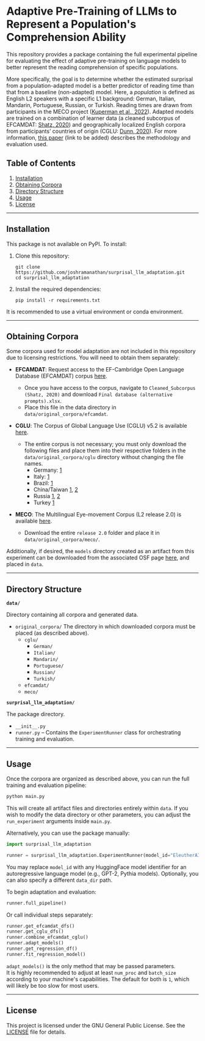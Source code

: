 # Adaptive Pre-Training of LLMs to Represent a Population's Comprehension Ability

This repository provides a package containing the full experimental pipeline for evaluating the effect of adaptive pre-training on language models to better represent the reading comprehension of specific populations.

More specifically, the goal is to determine whether the estimated surprisal from a population-adapted model is a better predictor of reading time than that from a baseline (non-adapted) model. Here, a *population* is defined as English L2 speakers with a specific L1 background: German, Italian, Mandarin, Portuguese, Russian, or Turkish. Reading times are drawn from participants in the MECO project ([Kuperman et al., 2022](https://doi.org/10.1017/S0272263121000954)). Adapted models are trained on a combination of learner data (a cleaned subcorpus of EFCAMDAT: [Shatz, 2020](https://doi.org/10.1075/ijlcr.20009.sha)) and geographically localized English corpora from participants’ countries of origin (CGLU: [Dunn, 2020](https://doi.org/10.1007/s10579-020-09489-2)). For more information, [this paper]() (link to be added) describes the methodology and evaluation used.

## Table of Contents
1. [Installation](#installation)
2. [Obtaining Corpora](#obtaining-corpora)
3. [Directory Structure](#directory-structure)
4. [Usage](#usage)
5. [License](#license)

---

<a name="installation"></a>

## Installation

This package is not available on PyPI. To install:

1. Clone this repository:
   ```
   git clone https://github.com/joshramanathan/surprisal_llm_adaptation.git
   cd surprisal_llm_adaptation
   ```
2. Install the required dependencies:
   ```
   pip install -r requirements.txt
   ```

It is recommended to use a virtual environment or conda environment.

---

<a name="obtaining-corpora"></a>

## Obtaining Corpora

Some corpora used for model adaptation are not included in this repository due to licensing restrictions. You will need to obtain them separately:

- **EFCAMDAT**: Request access to the EF-Cambridge Open Language Database (EFCAMDAT) corpus [here](https://corpus.mml.cam.ac.uk/efcamdat/).
    - Once you have access to the corpus, navigate to `Cleaned_Subcorpus (Shatz, 2020)` and download `Final database (alternative prompts).xlsx`.
    - Place this file in the data directory in `data/original_corpora/efcamdat`.
- **CGLU**: The Corpus of Global Language Use (CGLU) v5.2 is available [here](https://publicdata.canterbury.ac.nz/Research/Geocorpus/CGLU_v5.2/).
    - The entire corpus is not necessary; you must only download the following files and place them into their respective folders in the `data/original_corpora/cglu` directory without changing the file names.
        - Germany: [1](https://publicdata.canterbury.ac.nz/Research/Geocorpus/CGLU_v5.2/europe_west/Germany/eng/europe_west.Germany.eng.clean.OUT.gz)
        - Italy: [1](https://publicdata.canterbury.ac.nz/Research/Geocorpus/CGLU_v5.2/europe_west/Italy/eng/europe_west.Italy.eng.clean.OUT.gz)
        - Brazil: [1](https://publicdata.canterbury.ac.nz/Research/Geocorpus/CGLU_v5.2/america_brazil/Brazil/eng/america_brazil.Brazil.eng.clean.OUT.gz)
        - China/Taiwan [1](https://publicdata.canterbury.ac.nz/Research/Geocorpus/CGLU_v5.2/asia_east/China/eng/asia_east.China.eng.clean.OUT.gz), [2](https://publicdata.canterbury.ac.nz/Research/Geocorpus/CGLU_v5.2/asia_east/Taiwan/eng/asia_east.Taiwan.eng.clean.OUT.gz)
        - Russia [1](https://publicdata.canterbury.ac.nz/Research/Geocorpus/CGLU_v5.2/europe_russia/Russia/eng/europe_russia.Russia.eng.1.OUT.gz), [2](https://publicdata.canterbury.ac.nz/Research/Geocorpus/CGLU_v5.2/europe_russia/Russia/eng/europe_russia.Russia.eng.2.OUT.gz)
        - Turkey [1](https://publicdata.canterbury.ac.nz/Research/Geocorpus/CGLU_v5.2/middle_east/Turkey/eng/middle_east.Turkey.eng.clean.original.gz)

- **MECO**: The Multilingual Eye-movement Corpus (L2 release 2.0) is available [here](https://osf.io/q9h43/).
    - Download the entire `release 2.0` folder and place it in `data/original_corpora/meco/`.

Additionally, if desired, the `models` directory created as an artifact from this experiment can be downloaded from the associated OSF page [here](https://osf.io/n6ebg/), and placed in `data`.

---

<a name="directory-structure"></a>

## Directory Structure

**`data/`**

Directory containing all corpora and generated data.

- `original_corpora/` The directory in which downloaded corpora must be placed (as described above).
  - `cglu/`
    - `German/`
    - `Italian/`
    - `Mandarin/`
    - `Portuguese/`
    - `Russian/`
    - `Turkish/`
  - `efcamdat/`
  - `meco/`

**`surprisal_llm_adaptation/`**

The package directory.

- `__init__.py`
- `runner.py` – Contains the `ExperimentRunner` class for orchestrating training and evaluation.

---

<a name="usage"></a>

## Usage

Once the corpora are organized as described above, you can run the full training and evaluation pipeline:

```bash
python main.py
```
This will create all artifact files and directories entirely within `data`. If you wish to modify the data directory or other parameters, you can adjust the `run_experiment` arguments inside `main.py`.

Alternatively, you can use the package manually:
```python
import surprisal_llm_adaptation

runner = surprisal_llm_adaptation.ExperimentRunner(model_id="EleutherAI/pythia-1.4b")
```
You may replace `model_id` with any HuggingFace model identifier for an autoregressive language model (e.g., GPT-2, Pythia models).
Optionally, you can also specify a different `data_dir` path.

To begin adaptation and evaluation:

```python
runner.full_pipeline()
```

Or call individual steps separately:

```python
runner.get_efcamdat_dfs()
runner.get_cglu_dfs()
runner.combine_efcamdat_cglu()
runner.adapt_models()
runner.get_regression_df()
runner.fit_regression_model()
```

`adapt_models()` is the only method that may be passed parameters.  
It is highly recommended to adjust at least `num_proc` and `batch_size` according to your machine's capabilities.   The default for both is `1`, which will likely be too slow for most users.

---

<a name="license"></a>

## License

This project is licensed under the GNU General Public License. See the [LICENSE](LICENSE) file for details.
